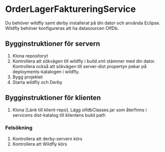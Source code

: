 # OrderLagerFaktureringService
Du behöver wildfly samt derby installerat på din dator och använda Eclipse. Wildfly behöver konfigureras att ha datasourcen OlfDb.


## Bygginstruktioner för servern
1. Klona repositoryt
2. Kontrollera att sökvägen till wildfly i build.xml stämmer med din dator. Kontrollera också       att sökvägen till server-dist propertyn pekar på deployments-katalogen i wildfly.
3. Bygg projektet
4. Starta wildfly och Derby

## Bygginstruktioner för klienten
1. Klona [Länk till klient-repo]. Lägg olfdbClasses.jar som återfinns i servicens dist-katalog till klientens build path

### Felsökning
1. Kontrollera att derby-servern körs
2. Kontrollera att Wildfly körs
